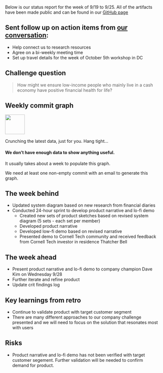 Below is our status report for the week of 9/19 to 9/25. All of the artifacts have been made public and can be found in our [GitHub page](https://github.com/Cash-Economy/BMGF)

## Sent follow up on action items from [our conversation](https://github.com/Cash-Economy/BMGF/blob/master/research/External%20meeting%20log.md):

* Help connect us to research resources
*	Agree on a bi-weekly meeting time
*	Set up travel details for the week of October 5th workshop in DC

## Challenge question

> How might we ensure low-income people who mainly live in a cash economy have positive financial health for life?

## Weekly commit graph


<div class="graphs" data-repo-url="https://github.com/Cash-Economy/BMGF">
  <div id="contributors-master" class="tint-box"></div>
  <div id="contributors" class="clearfix js-graph graph-canvas contributors-graph" data-graph-name="contributors" data-graph-width="458" data-url="/Cash-Economy/BMGF/graphs/contributors-data">
    <div class="activity">
  <img class="graph-loading dots" src="https://assets-cdn.github.com/images/spinners/octocat-spinner-128.gif" width="64" alt="">
  <div class="graph-loading msg">
    <p>Crunching the latest data, just for you. Hang tight…</p>
  </div>
  <div class="graph-empty msg mt-6">
    <h4>We don’t have enough data to show anything useful.</h4>
    <p>It usually takes about a week to populate this graph.</p>
  </div>
  <div class="graph-no-usable-data msg mt-6">
    <p>We need at least one non-empty commit with an email to generate this graph.</p>
  </div>
</div>


## The week behind

* Updated system diagram based on new research from financial diaries
* Conducted 24-hour sprint to develop product narrative and lo-fi demo
  * Created new sets of product sketches based on revised system diagram (5 sets - each set per member)
  * Developed product narrative
  * Developed low-fi demo based on revised narrative
  * Presented demo to Cornell Tech community and received feedback from Cornell Tech investor in residence Thatcher Bell

## The week ahead

* Present product narrative and lo-fi demo to company champion Dave Kim on Wednesday 9/28
* Further iterate and refine product
* Update crit findings log

## Key learnings from retro

* Continue to validate product with target customer segment
* There are many different approaches to our company challenge presented and we will need to focus on the solution that resonates most with users

## Risks

* Product narrative and lo-fi demo has not been verified with target customer segement. Further validation will be needed to confirm demand for product.
